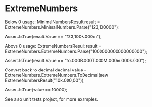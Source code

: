 # ExtremeNumbers

Below 0 usage:
MinimalNumbersResult result = ExtremeNumbers.MinimalNumbers.Parse("123,100000");

Assert.IsTrue(result.Value == "123,100k.000m");

Above 0 usage:
ExtremeNumbersResult result = ExtremeNumbers.ExtremeNumbers.Parse("1000000000000000000");

Assert.IsTrue(result.Value == "1o.000B.000T.000M.000m.000k.000");

Convert back to decimal
decimal value = ExtremeNumbers.ExtremeNumbers.ToDecimal(new ExtremeNumbersResult("10k.000,00"));

Assert.IsTrue(value == 10000);

See also unit tests project, for more examples.
